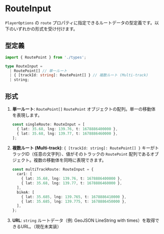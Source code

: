 # RouteInput

`PlayerOptions` の `route` プロパティに指定できるルートデータの型定義です。以下のいずれかの形式を受け付けます。

## 型定義

```typescript
import { RoutePoint } from './types';

type RouteInput =
  | RoutePoint[] // 単一ルート
  | { [trackId: string]: RoutePoint[] } // 複数ルート (Multi-track)
  | string;
```

## 形式

1.  **単一ルート**: `RoutePoint[]`
    `RoutePoint` オブジェクトの配列。単一の移動体を表現します。
    ```typescript
    const singleRoute: RouteInput = [
      { lat: 35.68, lng: 139.76, t: 1678886400000 },
      { lat: 35.68, lng: 139.77, t: 1678886460000 },
    ];
    ```

2.  **複数ルート (Multi-track)**: `{ [trackId: string]: RoutePoint[] }`
    キーがトラックID（任意の文字列）、値がそのトラックの `RoutePoint` 配列であるオブジェクト。複数の移動体を同時に表現できます。
    ```typescript
    const multiTrackRoute: RouteInput = {
      car1: [
        { lat: 35.68, lng: 139.76, t: 1678886400000 },
        { lat: 35.68, lng: 139.77, t: 1678886460000 },
      ],
      bikeA: [
        { lat: 35.685, lng: 139.765, t: 1678886410000 },
        { lat: 35.685, lng: 139.775, t: 1678886450000 },
      ],
    };
    ```

3.  **URL**: `string`
    ルートデータ（例: GeoJSON LineString with times）を取得できるURL。（現在未実装） 